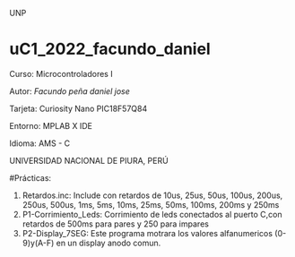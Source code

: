 UNP
# uC1_2022_facundo_daniel

Curso: Microcontroladores I

Autor: *Facundo peña daniel jose*

Tarjeta: Curiosity Nano PIC18F57Q84

Entorno: MPLAB X IDE

Idioma: AMS - C

UNIVERSIDAD NACIONAL DE PIURA, PERÚ

#Prácticas:

1. Retardos.inc: Include con retardos de 10us, 25us, 50us, 100us, 200us, 250us, 500us, 1ms, 5ms, 10ms, 25ms, 50ms, 100ms, 200ms y 250ms
2. P1-Corrimiento_Leds: Corrimiento de leds conectados al puerto C,con retardos de 500ms para pares y 250 para impares
3. P2-Display_7SEG: Este programa motrara los valores alfanumericos (0-9)y(A-F) en un display anodo comun.

